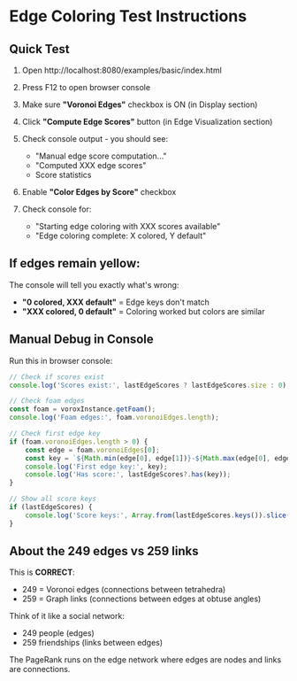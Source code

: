 # Edge Coloring Test Instructions

## Quick Test

1. Open http://localhost:8080/examples/basic/index.html
2. Press F12 to open browser console
3. Make sure **"Voronoi Edges"** checkbox is ON (in Display section)
4. Click **"Compute Edge Scores"** button (in Edge Visualization section)
5. Check console output - you should see:
   - "Manual edge score computation..."
   - "Computed XXX edge scores"
   - Score statistics

6. Enable **"Color Edges by Score"** checkbox
7. Check console for:
   - "Starting edge coloring with XXX scores available"
   - "Edge coloring complete: X colored, Y default"

## If edges remain yellow:

The console will tell you exactly what's wrong:
- **"0 colored, XXX default"** = Edge keys don't match
- **"XXX colored, 0 default"** = Coloring worked but colors are similar

## Manual Debug in Console

Run this in browser console:
```javascript
// Check if scores exist
console.log('Scores exist:', lastEdgeScores ? lastEdgeScores.size : 0);

// Check foam edges
const foam = voroxInstance.getFoam();
console.log('Foam edges:', foam.voronoiEdges.length);

// Check first edge key
if (foam.voronoiEdges.length > 0) {
    const edge = foam.voronoiEdges[0];
    const key = `${Math.min(edge[0], edge[1])}-${Math.max(edge[0], edge[1])}`;
    console.log('First edge key:', key);
    console.log('Has score:', lastEdgeScores?.has(key));
}

// Show all score keys
if (lastEdgeScores) {
    console.log('Score keys:', Array.from(lastEdgeScores.keys()).slice(0, 5));
}
```

## About the 249 edges vs 259 links

This is **CORRECT**:
- 249 = Voronoi edges (connections between tetrahedra)
- 259 = Graph links (connections between edges at obtuse angles)

Think of it like a social network:
- 249 people (edges)
- 259 friendships (links between edges)

The PageRank runs on the edge network where edges are nodes and links are connections.
